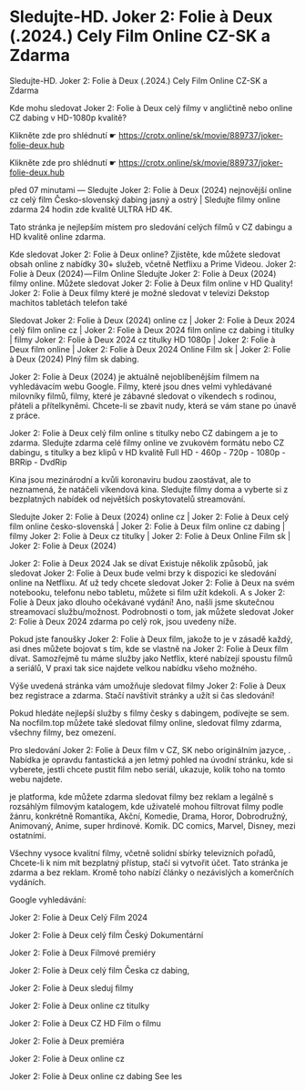 # Sledujte-HD. Joker 2: Folie à Deux (.2024.) Cely Film Online CZ-SK a Zdarma
Sledujte-HD. Joker 2: Folie à Deux (.2024.) Cely Film Online CZ-SK a Zdarma


Kde mohu sledovat Joker 2: Folie à Deux celý filmy v angličtině nebo online CZ dabing v HD-1080p kvalitě?

 

 

 

Klikněte zde pro shlédnutí ☛ https://crotx.online/sk/movie/889737/joker-folie-deux.hub

Klikněte zde pro shlédnutí ☛ https://crotx.online/sk/movie/889737/joker-folie-deux.hub

 

 

 

před 07 minutami — Sledujte Joker 2: Folie à Deux (2024) nejnovější online cz celý film Česko-slovenský dabing jasný a ostrý | Sledujte filmy online zdarma 24 hodin zde kvalitě ULTRA HD 4K.


Tato stránka je nejlepším místem pro sledování celých filmů v CZ dabingu a HD kvalitě online zdarma.


Kde sledovat Joker 2: Folie à Deux online? Zjistěte, kde můžete sledovat obsah online z nabídky 30+ služeb, včetně Netflixu a Prime Videou. Joker 2: Folie à Deux (2024) — Film Online Sledujte Joker 2: Folie à Deux (2024) filmy online. Můžete sledovat Joker 2: Folie à Deux film online v HD Quality! Joker 2: Folie à Deux filmy které je možné sledovat v televizi Dekstop machitos tabletách telefon také


Sledovat Joker 2: Folie à Deux (2024) online cz | Joker 2: Folie à Deux 2024 celý film online cz | Joker 2: Folie à Deux 2024 film online cz dabing i titulky | filmy Joker 2: Folie à Deux 2024 cz titulky HD 1080p | Joker 2: Folie à Deux film online | Joker 2: Folie à Deux 2024 Online Film sk | Joker 2: Folie à Deux (2024) Plný film sk dabing.


Joker 2: Folie à Deux (2024) je aktuálně nejoblíbenějším filmem na vyhledávacím webu Google. Filmy, které jsou dnes velmi vyhledávané milovníky filmů, filmy, které je zábavné sledovat o víkendech s rodinou, přáteli a přítelkyněmi. Chcete-li se zbavit nudy, která se vám stane po únavě z práce.


Joker 2: Folie à Deux celý film online s titulky nebo CZ dabingem a je to zdarma. Sledujte zdarma celé filmy online ve zvukovém formátu nebo CZ dabingu, s titulky a bez klipů v HD kvalitě Full HD - 460p - 720p - 1080p - BRRip - DvdRip


Kina jsou mezinárodní a kvůli koronaviru budou zaostávat, ale to neznamená, že natáčeli víkendová kina. Sledujte filmy doma a vyberte si z bezplatných nabídek od největších poskytovatelů streamování.


Sledujte Joker 2: Folie à Deux (2024) online cz | Joker 2: Folie à Deux celý film online česko-slovenská | Joker 2: Folie à Deux film online cz dabing | filmy Joker 2: Folie à Deux cz titulky | Joker 2: Folie à Deux Online Film sk | Joker 2: Folie à Deux (2024)


Joker 2: Folie à Deux 2024 Jak se dívat Existuje několik způsobů, jak sledovat Joker 2: Folie à Deux bude velmi brzy k dispozici ke sledování online na Netflixu. Ať už tedy chcete sledovat Joker 2: Folie à Deux na svém notebooku, telefonu nebo tabletu, můžete si film užít kdekoli. A s Joker 2: Folie à Deux jako dlouho očekávané vydání! Ano, našli jsme skutečnou streamovací službu/možnost. Podrobnosti o tom, jak můžete sledovat Joker 2: Folie à Deux 2024 zdarma po celý rok, jsou uvedeny níže.

Pokud jste fanoušky Joker 2: Folie à Deux film, jakože to je v zásadě každý, asi dnes můžete bojovat s tím, kde se vlastně na Joker 2: Folie à Deux film dívat. Samozřejmě tu máme služby jako Netflix, které nabízejí spoustu filmů a seriálů, V praxi tak sice najdete velkou nabídku všeho možného.


Výše uvedená stránka vám umožňuje sledovat filmy Joker 2: Folie à Deux bez registrace a zdarma. Stačí navštívit stránky a užít si čas sledování!


Pokud hledáte nejlepší služby s filmy česky s dabingem, podívejte se sem. Na nocfilm.top můžete také sledovat filmy online, sledovat filmy zdarma, všechny filmy, bez omezení.


Pro sledování Joker 2: Folie à Deux film v CZ, SK nebo originálním jazyce, . Nabídka je opravdu fantastická a jen letmý pohled na úvodní stránku, kde si vyberete, jestli chcete pustit film nebo seriál, ukazuje, kolik toho na tomto webu najdete.


je platforma, kde můžete zdarma sledovat filmy bez reklam a legálně s rozsáhlým filmovým katalogem, kde uživatelé mohou filtrovat filmy podle žánru, konkrétně Romantika, Akční, Komedie, Drama, Horor, Dobrodružný, Animovaný, Anime, super hrdinové. Komik. DC comics, Marvel, Disney, mezi ostatními.


Všechny vysoce kvalitní filmy, včetně solidní sbírky televizních pořadů, Chcete-li k nim mít bezplatný přístup, stačí si vytvořit účet. Tato stránka je zdarma a bez reklam. Kromě toho nabízí články o nezávislých a komerčních vydáních.


Google vyhledávání:

Joker 2: Folie à Deux Celý Film 2024

Joker 2: Folie à Deux celý film Český Dokumentární

Joker 2: Folie à Deux Filmové premiéry

Joker 2: Folie à Deux celý film Česka cz dabing,

Joker 2: Folie à Deux sleduj filmy

Joker 2: Folie à Deux online cz titulky

Joker 2: Folie à Deux CZ HD Film o filmu

Joker 2: Folie à Deux premiéra

Joker 2: Folie à Deux online cz

Joker 2: Folie à Deux online cz dabing See les
